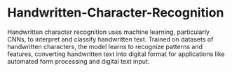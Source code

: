 # Handwritten-Character-Recognition
Handwritten character recognition uses machine learning, particularly CNNs, to interpret and classify handwritten text. Trained on datasets of handwritten characters, the model learns to recognize patterns and features, converting handwritten text into digital format for applications like automated form processing and digital text input.
